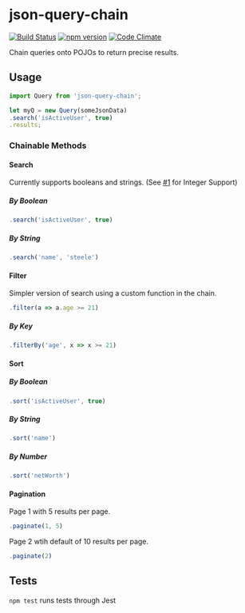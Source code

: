 # json-query-chain

[![Build Status](https://travis-ci.org/sharpshark28/json-query-chain.svg?branch=master)](https://travis-ci.org/sharpshark28/json-query-chain) [![npm version](https://badge.fury.io/js/json-query-chain.svg)](https://badge.fury.io/js/json-query-chain) [![Code Climate](https://img.shields.io/codeclimate/github/sharpshark28/json-query-chain.svg)](https://codeclimate.com/github/sharpshark28/json-query-chain)

Chain queries onto POJOs to return precise results.

## Usage

```javascript
import Query from 'json-query-chain';

let myQ = new Query(someJsonData)
.search('isActiveUser', true)
.results;
```

### Chainable Methods

#### Search

Currently supports booleans and strings. (See [#1](https://github.com/sharpshark28/json-query-chain/issues/1) for Integer Support)

##### By Boolean

```javascript
.search('isActiveUser', true)
```

##### By String

```javascript
.search('name', 'steele')
```

#### Filter

Simpler version of search using a custom function in the chain.

```javascript
.filter(a => a.age >= 21)
```

##### By Key

```javascript
.filterBy('age', x => x >= 21)
```

#### Sort

##### By Boolean

```javascript
.sort('isActiveUser', true)
```

##### By String

```javascript
.sort('name')
```

##### By Number

```javascript
.sort('netWorth')
```

#### Pagination

Page 1 with 5 results per page.

```javascript
.paginate(1, 5)
```

Page 2 wtih default of 10 results per page.

```javascript
.paginate(2)
```

## Tests

`npm test` runs tests through Jest
